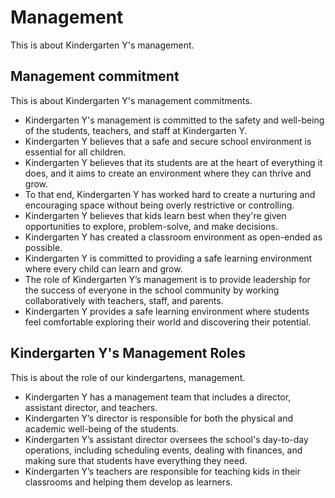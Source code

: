 # Management

This is about  Kindergarten Y's management.

## Management commitment

This is about Kindergarten Y's management commitments.

- Kindergarten Y's management is committed to the safety and well-being of the students, teachers, and staff at Kindergarten Y.
- Kindergarten Y believes that a safe and secure school environment is essential for all children.
- Kindergarten Y believes that its students are at the heart of everything it does, and it aims to create an environment where they can thrive and grow.
- To that end, Kindergarten Y has worked hard to create a nurturing and encouraging space without being overly restrictive or controlling.
- Kindergarten Y believes that kids learn best when they're given opportunities to explore, problem-solve, and make decisions.
- Kindergarten Y has created a classroom environment as open-ended as possible.
- Kindergarten Y is committed to providing a safe learning environment where every child can learn and grow.
- The role of Kindergarten Y’s management is to provide leadership for the success of everyone in the school community by working collaboratively with teachers, staff, and parents.
- Kindergarten Y provides a safe learning environment where students feel comfortable exploring their world and discovering their potential.

## Kindergarten Y's Management Roles

This is about the role of our kindergartens, management.

- Kindergarten Y has a management team that includes a director, assistant director, and teachers.
- Kindergarten Y’s director is responsible for both the physical and academic well-being of the students.
- Kindergarten Y’s assistant director oversees the school's day-to-day operations, including scheduling events, dealing with finances, and making sure that students have everything they need.
- Kindergarten Y’s teachers are responsible for teaching kids in their classrooms and helping them develop as learners.